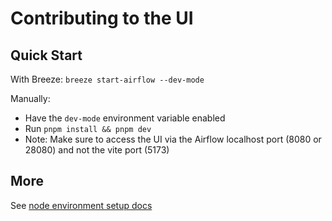 <!--
 Licensed to the Apache Software Foundation (ASF) under one
 or more contributor license agreements.  See the NOTICE file
 distributed with this work for additional information
 regarding copyright ownership.  The ASF licenses this file
 to you under the Apache License, Version 2.0 (the
 "License"); you may not use this file except in compliance
 with the License.  You may obtain a copy of the License at

   http://www.apache.org/licenses/LICENSE-2.0

 Unless required by applicable law or agreed to in writing,
 software distributed under the License is distributed on an
 "AS IS" BASIS, WITHOUT WARRANTIES OR CONDITIONS OF ANY
 KIND, either express or implied.  See the License for the
 specific language governing permissions and limitations
 under the License.
 -->

# Contributing to the UI

## Quick Start

With Breeze:
`breeze start-airflow --dev-mode`

Manually:

- Have the `dev-mode` environment variable enabled
- Run `pnpm install && pnpm dev`
- Note: Make sure to access the UI via the Airflow localhost port (8080 or 28080) and not the vite port (5173)

## More

See [node environment setup docs](../../contributing-docs/14_node_environment_setup.rst)
